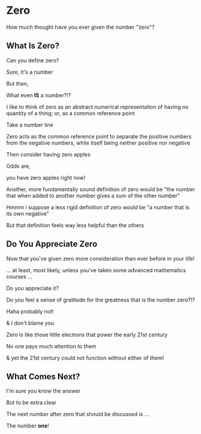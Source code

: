 # Zero

How much thought have you ever given the number "zero"?

## What Is Zero?

Can you define zero?

Sure, it's a number

But then,

What even **IS** a number?!?

I like to think of zero as an abstract numerical representation of having no quantity of a thing; or, as a common reference point

Take a number line

Zero acts as the common reference point to separate the positive numbers from the negative numbers, while itself being neither positive nor negative

Then consider having zero apples

Odds are,

you have zero apples right now!

Another, more fundamentally sound definition of zero would be "the number that when added to another number gives a sum of the other number"

Hmmm i suppose a less rigid definition of zero would be "a number that is its own negative"

But that definition feels way less helpful than the others

## Do You Appreciate Zero

Now that you've given zero more consideration than ever before in your life!

... at least, most likely, unless you've taken some advanced mathematics courses ...

Do you appreciate it?

Do you feel a sense of gratitude for the greatness that is the number zero?!?

Haha probably not!

& I don't blame you

Zero is like those little electrons that power the early 21st century

No one pays much attention to them

& yet the 21st century could not function without either of them!

## What Comes Next?

I'm sure you know the answer

But to be extra clear

The next number after zero that should be discussed is ...

The number **one**!
